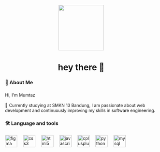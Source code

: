 <div align="center">
  <img height="150" src="https://www.icegif.com/wp-content/uploads/2022/11/icegif-1194.gif](https://media1.tenor.com/m/WXaUiPSDqHcAAAAd/sigit-rendang-sigit-acumalaka.gif"  />
</div>

###

<h1 align="center">hey there 👋</h1>

###

<h3 align="left">🙇  About Me</h3>

###

<p align="left">Hi, I'm Mumtaz<br><br>📖 Currently studying at SMKN 13 Bandung, I am passionate about web development and continuously improving my skills in software engineering.</p>

###

<h3 align="left">🛠 Language and tools</h3>

###

<div align="left">
  <img src="https://cdn.jsdelivr.net/gh/devicons/devicon/icons/figma/figma-original.svg" height="40" alt="figma logo"  />
  <img width="12" />
  <img src="https://cdn.jsdelivr.net/gh/devicons/devicon/icons/css3/css3-original.svg" height="40" alt="css3 logo"  />
  <img width="12" />
  <img src="https://cdn.jsdelivr.net/gh/devicons/devicon/icons/html5/html5-original.svg" height="40" alt="html5 logo"  />
  <img width="12" />
  <img src="https://cdn.jsdelivr.net/gh/devicons/devicon/icons/javascript/javascript-original.svg" height="40" alt="javascript logo"  />
  <img width="12" />
  <img src="https://cdn.jsdelivr.net/gh/devicons/devicon/icons/cplusplus/cplusplus-original.svg" height="40" alt="cplusplus logo"  />
  <img width="12" />
  <img src="https://cdn.jsdelivr.net/gh/devicons/devicon/icons/python/python-original.svg" height="40" alt="python logo"  />
  <img width="12" />
  <img src="https://cdn.jsdelivr.net/gh/devicons/devicon/icons/mysql/mysql-original.svg" height="40" alt="mysql logo"  />
</div>

###
